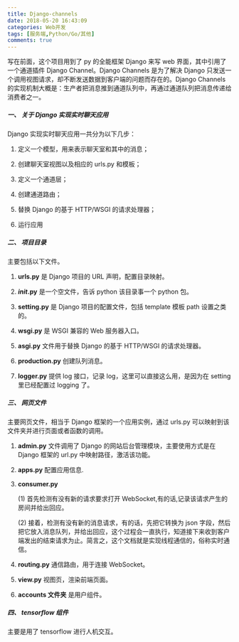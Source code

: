 ```yaml
---
title: Django-channels
date: 2018-05-20 16:43:09
categories: Web开发
tags: [服务端,Python/Go/其他]
comments: true
---
```


写在前面，这个项目用到了 py 的全能框架 Django 来写 web 界面，其中引用了一个通道插件 Django Channel。Django Channels 是为了解决 Django 只发送一个调用视图请求，却不断发送数据到客户端的问题而存在的。Django Channels 的实现机制大概是：生产者把消息推到通道队列中，再通过通道队列把消息传递给消费者之一。

<!--more-->

##### 一、 关于 Django 实现实时聊天应用

Django 实现实时聊天应用一共分为以下几步：

1. 定义一个模型，用来表示聊天室和其中的消息；

2. 创建聊天室视图以及相应的 urls.py 和模板；

3. 定义一个通道层；

4. 创建通道路由；

5. 替换 Django 的基于 HTTP/WSGI 的请求处理器；

6. 运行应用

##### 二、 项目目录

主要包括以下文件。

1. **urls.py** 是 Django 项目的 URL 声明，配置目录映射。

2. **_init_.py** 是一个空文件，告诉 python 该目录事一个 python 包。

3. **setting.py** 是 Django 项目的配置文件，包括 template 模板 path 设置之类的。

4. **wsgi.py** 是 WSGI 兼容的 Web 服务器入口。

5. **asgi.py** 文件用于替换 Django 的基于 HTTP/WSGI 的请求处理器。

6. **production.py** 创建队列消息。

7. **logger.py** 提供 log 接口，记录 log，这里可以直接这么用，是因为在 setting 里已经配置过 logging 了。

##### 三、 网页文件

主要网页文件，相当于 Django 框架的一个应用实例，通过 urls.py 可以映射到该文件夹并进行页面或者函数的调用。

1. **admin.py** 文件调用了 Django 的网站后台管理模块，主要使用方式是在 Django 框架的 url.py 中映射路径，激活该功能。

2. **apps.py** 配置应用信息.

3. **consumer.py**

   (1) 首先检测有没有新的请求要求打开 WebSocket,有的话,记录该请求产生的房间并给出回应。

   (2) 接着，检测有没有新的消息请求，有的话，先把它转换为 json 字段，然后把它放入消息队列，并给出回应，这个过程会一直执行，知道接下来收到客户端发出的结束请求为止。简言之，这个文档就是实现线程通信的，俗称实时通信。

4. **routing.py** 通信路由，用于连接 WebSocket。

5. **view.py** 视图页，渲染前端页面。

6. **accounts 文件夹** 是用户组件。

##### 四、 tensorflow 组件

主要是用了 tensorflow 进行人机交互。
